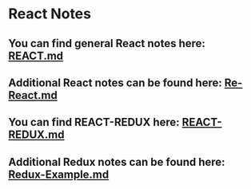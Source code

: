 # React Notes

## You can find general React notes here: [REACT.md](./REACT.md)

## Additional React notes can be found here: [Re-React.md](./Re-React.md)

## You can find REACT-REDUX here: [REACT-REDUX.md](./REACT-REDUX.md)

## Additional Redux notes can be found here: [Redux-Example.md](./Redux-Example.md)
